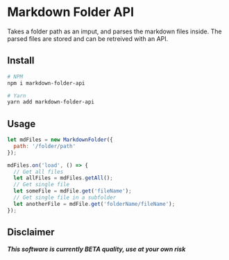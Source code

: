Markdown Folder API
===================

Takes a folder path as an imput, and parses the markdown files inside. The parsed files are stored and can be retreived with an API.

## Install
```bash
# NPM
npm i markdown-folder-api 

# Yarn
yarn add markdown-folder-api
```

## Usage
```js
let mdFiles = new MarkdownFolder({
  path: '/folder/path'
});

mdFiles.on('load', () => {
  // Get all files
  let allFiles = mdFiles.getAll();
  // Get single file
  let someFile = mdFile.get('fileName');
  // Get single file in a subfolder
  let anotherFile = mdFile.get('folderName/fileName');
});

```

## Disclaimer

***This software is currently BETA quality, use at your own risk***
